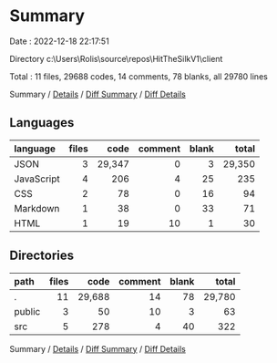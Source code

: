 # Summary

Date : 2022-12-18 22:17:51

Directory c:\\Users\\Rolis\\source\\repos\\HitTheSilkV1\\client

Total : 11 files,  29688 codes, 14 comments, 78 blanks, all 29780 lines

Summary / [Details](details.md) / [Diff Summary](diff.md) / [Diff Details](diff-details.md)

## Languages
| language | files | code | comment | blank | total |
| :--- | ---: | ---: | ---: | ---: | ---: |
| JSON | 3 | 29,347 | 0 | 3 | 29,350 |
| JavaScript | 4 | 206 | 4 | 25 | 235 |
| CSS | 2 | 78 | 0 | 16 | 94 |
| Markdown | 1 | 38 | 0 | 33 | 71 |
| HTML | 1 | 19 | 10 | 1 | 30 |

## Directories
| path | files | code | comment | blank | total |
| :--- | ---: | ---: | ---: | ---: | ---: |
| . | 11 | 29,688 | 14 | 78 | 29,780 |
| public | 3 | 50 | 10 | 3 | 63 |
| src | 5 | 278 | 4 | 40 | 322 |

Summary / [Details](details.md) / [Diff Summary](diff.md) / [Diff Details](diff-details.md)